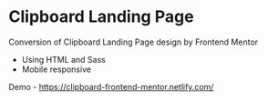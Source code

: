 # Clipboard Landing Page
Conversion of Clipboard Landing Page design by Frontend Mentor 
- Using HTML and Sass
- Mobile responsive

Demo - https://clipboard-frontend-mentor.netlify.com/
